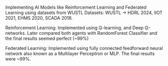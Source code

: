 Implementing AI Models like Reinforcement Learning and Federated Learning using datasets from WUSTL
Datasets: WUSTL -> HDRL 2024, IIOT 2021, EHMS 2020, SCADA 2018.

Reinforcement Learning:
  Implemented using Q-learning, and Deep Q-networks. Later compared both agents with RandomForest Classifier
  and the final results seemed perfect (~99%)

Federated Learning:
  Implemented using fully connected feedforward neural network also known as a Multilayer Perceptron or MLP.
  The final results were ~99%.
